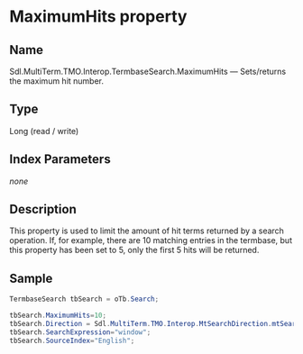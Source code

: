 #  MaximumHits property

## Name

Sdl.MultiTerm.TMO.Interop.TermbaseSearch.MaximumHits —          Sets/returns the maximum hit number.

## Type
Long
(read / write)

## Index Parameters
*none*

## Description

This property is used to limit the amount of hit terms returned by a search operation. If, for example, there are 10 matching entries in the termbase, but this property has been set to 5, only the first 5 hits will be returned.

## Sample


```cs
TermbaseSearch tbSearch = oTb.Search;

tbSearch.MaximumHits=10;
tbSearch.Direction = Sdl.MultiTerm.TMO.Interop.MtSearchDirection.mtSearchDown;
tbSearch.SearchExpression="window";
tbSearch.SourceIndex="English";
```
